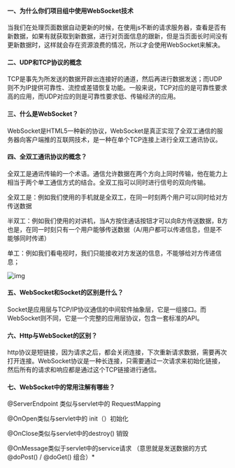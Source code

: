 #### 一、为什么你们项目组中使用WebSocket技术

当我们在处理页面数据自动更新的时候，在使用js不断的请求服务器，查看是否有新数据，如果有就获取到新数据，进行对页面信息的跟新，但是当页面长时间没有更新数据时，这样就会存在资源浪费的情况，所以才会使用WebSocket来解决。

#### 二、UDP和TCP协议的概念

TCP是事先为所发送的数据开辟出连接好的通道，然后再进行数据发送；而UDP则不为IP提供可靠性、流控或差错恢复功能。一般来说，TCP对应的是可靠性要求高的应用，而UDP对应的则是可靠性要求低、传输经济的应用。

#### 三、什么是WebSocket？

WebSocket是HTML5一种新的协议，WebSocket是真正实现了全双工通信的服务器向客户端推的互联网技术，是一种在单个TCP连接上进行全双工通讯协议。

 

#### 四、全双工通讯协议的概念？

全双工是通讯传输的一个术语。通信允许数据在两个方向上同时传输，他在能力上相当于两个单工通信方式的结合。全双工指可以同时进行信号的双向传输。

全双工是：例如我们使用的手机就是全双工，在同一时刻两个用户可以同时给对方传送数据

半双工：例如我们使用的对讲机，当A方按住通话按钮才可以向B方传送数据，B方也是，在同一时刻只有一个用户能够传送数据（A/用户都可以传递信息，但是不能够同时传递）

单工：例如我们看电视时，我们只能接收对方发送的信息，不能够给对方传递信息；

![img](https://img2020.cnblogs.com/i-beta/1850913/202003/1850913-20200309180448340-1548173150.png)

 

 

#### 五、WebSocket和Socket的区别是什么？

Socket是应用层与TCP/IP协议通信的中间软件抽象层，它是一组接口。而WebSocket则不同，它是一个完整的应用层协议，包含一套标准的API。

 

#### 六、Http与WebSocket的区别？

http协议是短链接，因为请求之后，都会关闭连接，下次重新请求数据，需要再次打开连接。WebSocket协议是一种长连接，只需要通过一次请求来初始化链接，然后所有的请求和响应都是通过这个TCP链接进行通信。

 

#### 七、WebSocket中的常用注解有哪些？

@ServerEndpoint 类似与servlet中的 RequestMapping

@OnOpen类似与servlet中的 init（）初始化

@OnClose类似与servlet中的destroy() 销毁

@OnMessage类似于servlet中的service请求 （意思就是发送数据的方式 @doPost() / @doGet() 组合）*